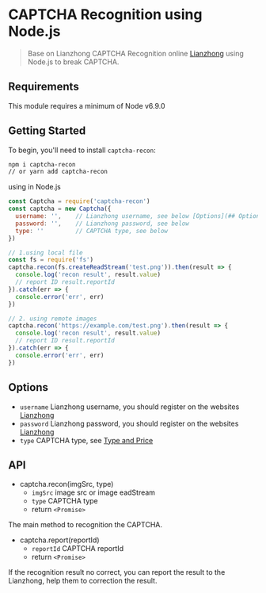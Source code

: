 # CAPTCHA Recognition using Node.js

> Base on Lianzhong CAPTCHA Recognition online [Lianzhong](https://www.jsdati.com/) using Node.js to break CAPTCHA.

## Requirements

This module requires a minimum of Node v6.9.0

## Getting Started
To begin, you'll need to install `captcha-recon`:
``` bash
npm i captcha-recon 
// or yarn add captcha-recon
```
using in Node.js
``` javascript
const Captcha = require('captcha-recon')
const captcha = new Captcha({
  username: '',    // Lianzhong username, see below [Options](## Options)
  password: '',    // Lianzhong password, see below
  type: ''         // CAPTCHA type, see below
}) 

// 1.using local file
const fs = require('fs')
captcha.recon(fs.createReadStream('test.png')).then(result => {
  console.log('recon result', result.value)
  // report ID result.reportId
}).catch(err => {
  console.error('err', err)
})

// 2. using remote images
captcha.recon('https://example.com/test.png').then(result => {
  console.log('recon result', result.value)
  // report ID result.reportId
}).catch(err => {
  console.error('err', err)
})
```

## Options

- `username` Lianzhong username, you should register on the websites [Lianzhong](https://www.jsdati.com/)
- `password`  Lianzhong password, you should register on the websites [Lianzhong](https://www.jsdati.com/)
- `type`   CAPTCHA type, see [Type and Price](https://www.jsdati.com/docs/price)

## API

- captcha.recon(imgSrc, type)
  - `imgSrc` image src or image eadStream
  - `type`   CAPTCHA type
  - return `<Promise>`

The main method to recognition the CAPTCHA.

- captcha.report(reportId)
  - `reportId` CAPTCHA reportId
  - return `<Promise>`

If the recognition result no correct, you can report the result to the Lianzhong, help them to correction the result.